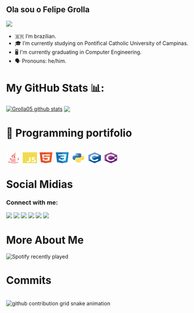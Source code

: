 ## Ola sou o Felipe Grolla
![](https://komarev.com/ghpvc/?username=Grolla05&style=plastic)
- 🇧🇷 I’m brazilian.
- 🎓 I’m currently studying on Pontifical Catholic University of Campinas.
- 🖥️ I'm currently graduating in Computer Engineering.
- 🗣️ Pronouns: he/him.

# My GitHub Stats 📊:
<div>
  <a href="https://github.com/Grolla05"></a>
  <a href="https://github.com/anuraghazra/github-readme-stats"><img align="center" src="https://github-readme-stats.vercel.app/api?username=Grolla05&show_icons=true&include_all_commits=true&theme=codeSTACKr&hide_border=true" alt="Grolla05 github stats" /></a>
  <a href="https://github.com/anuraghazra/github-readme-stats"><img align="center" src="https://github-readme-stats.vercel.app/api/top-langs/?username=Grolla05&layout=compact&theme=codeSTACKr&hide_border=true" /></a> 
</div>
<h1>💽 Programming portifolio</h1>
<div style="display: inline_block"><br>
  <img align="center" alt="Grolla-Java" height="30" width="40" src="https://raw.githubusercontent.com/devicons/devicon/master/icons/java/java-plain.svg">
  <img align="center" alt="Grolla-Js" height="30" width="40" src="https://raw.githubusercontent.com/devicons/devicon/master/icons/javascript/javascript-plain.svg">
  <img align="center" alt="Grolla-HTML" height="30" width="40" src="https://raw.githubusercontent.com/devicons/devicon/master/icons/html5/html5-original.svg">
  <img align="center" alt="Grolla-CSS" height="30" width="40" src="https://raw.githubusercontent.com/devicons/devicon/master/icons/css3/css3-original.svg">
  <img align="center" alt="Grolla-Python" height="30" width="40" src="https://raw.githubusercontent.com/devicons/devicon/master/icons/python/python-original.svg">
  <img align="center" alt="Grolla-C" height="30" width="40" src="https://raw.githubusercontent.com/devicons/devicon/master/icons/c/c-original.svg">
  <img align="center" alt="Grolla-Csharp" height="30" width="40" src="https://raw.githubusercontent.com/devicons/devicon/master/icons/csharp/csharp-original.svg">
</div>

# Social Midias  
<div> 
  <h3 align="left">Connect with me: </h3>
  </p>
  <a href="http://lattes.cnpq.br/6960109883701778" target="_blank"><img src="https://img.shields.io/badge/Academia-fff?style=for-the-badge&logo=academia&logoColor=black"></a>
  <a href="https://instagram.com/Grollaa_" target="_blank"><img src="https://img.shields.io/badge/-Instagram-%23E4405F?style=for-the-badge&logo=instagram&logoColor=white" target="_blank"></a>
  <a href = "mailto:fegrolla0210@gmail.com" target="_blank"><img src="https://img.shields.io/badge/-Gmail-%23333?style=for-the-badge&logo=gmail&logoColor=white" target="_blank"></a>
  <a href="https://www.linkedin.com/in/felipegrolla/ target="_blank"><img src="https://img.shields.io/badge/-LinkedIn-%230077B5?style=for-the-badge&logo=linkedin&logoColor=white" target="_blank"></a> 
  <a href="https://www.microsoft.com/pt-br/software-download/windows10" target="_blank"><img src="https://img.shields.io/badge/Windows-0078D6?style=for-the-badge&logo=windows&logoColor=white" target="_blank"></a>
  <a href="https://ubuntu.com/download" target="_blank"><img src="https://img.shields.io/badge/Ubuntu-E95420?style=for-the-badge&logo=ubuntu&logoColor=white target="_blank"></a>
</div>

# More About Me
![Spotify recently played](https://spotify-recently-played-readme.vercel.app/api?user=feextreme_gamer&count=1)

# Commits

</br>
<picture align="center">
  <source media="(prefers-color-scheme: dark)" srcset="https://raw.githubusercontent.com/Grolla05/Grolla05/output/github-contribution-grid-snake-dark.svg">
  <source media="(prefers-color-scheme: light)" srcset="https://raw.githubusercontent.com/Grolla05/Grolla05/output/github-contribution-grid-snake-dark.svg">
  <img align="center" alt="github contribution grid snake animation" src="https://raw.githubusercontent.com/Grolla05/Grolla05/output/github-contribution-grid-snake.svg">
</picture>
